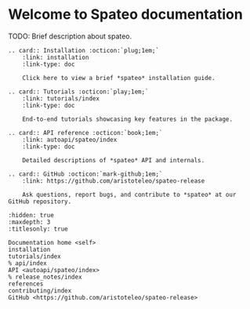 # Welcome to Spateo documentation

TODO: Brief description about spateo.

```{eval-rst}
.. card:: Installation :octicon:`plug;1em;`
    :link: installation
    :link-type: doc

    Click here to view a brief *spateo* installation guide.
```

```{eval-rst}
.. card:: Tutorials :octicon:`play;1em;`
    :link: tutorials/index
    :link-type: doc

    End-to-end tutorials showcasing key features in the package.
```

```{eval-rst}
.. card:: API reference :octicon:`book;1em;`
    :link: autoapi/spateo/index
    :link-type: doc

    Detailed descriptions of *spateo* API and internals.
```

```{eval-rst}
.. card:: GitHub :octicon:`mark-github;1em;`
    :link: https://github.com/aristoteleo/spateo-release

    Ask questions, report bugs, and contribute to *spateo* at our GitHub repository.
```

```{toctree}
:hidden: true
:maxdepth: 3
:titlesonly: true

Documentation home <self>
installation
tutorials/index
% api/index
API <autoapi/spateo/index>
% release_notes/index
references
contributing/index
GitHub <https://github.com/aristoteleo/spateo-release>
```
